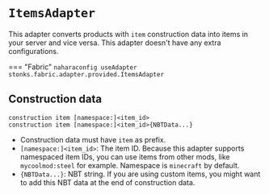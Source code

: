 # `ItemsAdapter`
This adapter converts products with `item` construction data into items in your server and vice versa. This adapter doesn't have any extra configurations.

=== "Fabric"
    ```naharaconfig
    useAdapter stonks.fabric.adapter.provided.ItemsAdapter
    ```

## Construction data
```naharaconfig
construction item [namespace:]<item_id>
construction item [namespace:]<item_id>{NBTData...}
```

- Construction data must have `item` as prefix.
- `[namespace:]<item_id>`: The item ID. Because this adapter supports namespaced item IDs, you can use items from other mods, like `mycoolmod:steel` for example. Namespace is `minecraft` by default.
- `{NBTData...}`: NBT string. If you are using custom items, you might want to add this NBT data at the end of construction data.
